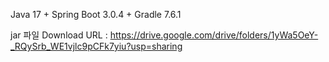 Java 17 + Spring Boot 3.0.4 + Gradle 7.6.1

jar 파일 Download URL : https://drive.google.com/drive/folders/1yWa5OeY-_RQySrb_WE1vjlc9pCFk7yiu?usp=sharing
